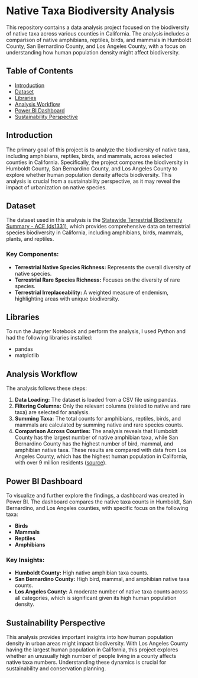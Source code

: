 # Native Taxa Biodiversity Analysis

This repository contains a data analysis project focused on the biodiversity of native taxa across various counties in California. The analysis includes a comparison of native amphibians, reptiles, birds, and mammals in Humboldt County, San Bernardino County, and Los Angeles County, with a focus on understanding how human population density might affect biodiversity.

## Table of Contents

- [Introduction](#introduction)
- [Dataset](#dataset)
- [Libraries](#libraries)
- [Analysis Workflow](#analysis-workflow)
- [Power BI Dashboard](#power-bi-dashboard)
- [Sustainability Perspective](#sustainability-perspective)

## Introduction

The primary goal of this project is to analyze the biodiversity of native taxa, including amphibians, reptiles, birds, and mammals, across selected counties in California. Specifically, the project compares the biodiversity in Humboldt County, San Bernardino County, and Los Angeles County to explore whether human population density affects biodiversity. This analysis is crucial from a sustainability perspective, as it may reveal the impact of urbanization on native species.

## Dataset

The dataset used in this analysis is the [Statewide Terrestrial Biodiversity Summary - ACE (ds1331)](https://data.cnra.ca.gov/dataset/statewide-terrestrial-biodiversity-summary-ace-ds1331), which provides comprehensive data on terrestrial species biodiversity in California, including amphibians, birds, mammals, plants, and reptiles.

### Key Components:
- **Terrestrial Native Species Richness:** Represents the overall diversity of native species.
- **Terrestrial Rare Species Richness:** Focuses on the diversity of rare species.
- **Terrestrial Irreplaceability:** A weighted measure of endemism, highlighting areas with unique biodiversity.

## Libraries

To run the Jupyter Notebook and perform the analysis, I used Python and had the following libraries installed:

- pandas
- matplotlib

## Analysis Workflow

The analysis follows these steps:

1. **Data Loading:** The dataset is loaded from a CSV file using pandas.
2. **Filtering Columns:** Only the relevant columns (related to native and rare taxa) are selected for analysis.
3. **Summing Taxa:** The total counts for amphibians, reptiles, birds, and mammals are calculated by summing native and rare species counts.
4. **Comparison Across Counties:** The analysis reveals that Humboldt County has the largest number of native amphibian taxa, while San Bernardino County has the highest number of bird, mammal, and amphibian native taxa. These results are compared with data from Los Angeles County, which has the highest human population in California, with over 9 million residents ([source](https://www.census.gov/quickfacts/fact/table/losangelescountycalifornia,US/PST045221)).

## Power BI Dashboard

To visualize and further explore the findings, a dashboard was created in Power BI. The dashboard compares the native taxa counts in Humboldt, San Bernardino, and Los Angeles counties, with specific focus on the following taxa:

- **Birds**
- **Mammals**
- **Reptiles**
- **Amphibians**

### Key Insights:
- **Humboldt County:** High native amphibian taxa counts.
- **San Bernardino County:** High bird, mammal, and amphibian native taxa counts.
- **Los Angeles County:** A moderate number of native taxa counts across all categories, which is significant given its high human population density.

## Sustainability Perspective

This analysis provides important insights into how human population density in urban areas might impact biodiversity. With Los Angeles County having the largest human population in California, this project explores whether an unusually high number of people living in a county affects native taxa numbers. Understanding these dynamics is crucial for sustainability and conservation planning.
